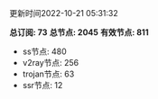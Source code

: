 更新时间2022-10-21 05:31:32

**总订阅: 73**
**总节点: 2045**
**有效节点: 811**
- ss节点: 480
- v2ray节点: 256
- trojan节点: 63
- ssr节点: 12
